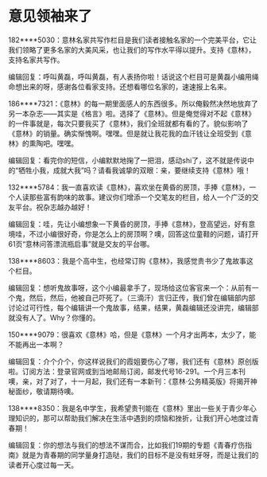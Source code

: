 # 意见领袖来了

182****5030：意林名家共写作栏目是我们读者接触名家的一个完美平台，它让我们领略了更多名家的大美风采，也让我们的写作水平得以提升。支持《意林》，支持名家共写作。

编辑回复：呼叫黄磊，呼叫黄磊，有人表扬你啦！话说这个栏目可是黄磊小编用绳命想出来的呀，感谢各位看家支持。还想看哪位名家的，速速报上名来。

186****7321：《意林》的每一期里面感人的东西很多。所以俺毅然决然地放弃了另一本杂志——其实是《格言》啦。选择了《意林》。但是俺觉得对不起《意林》的一件事就是，每次只要我买了《意林》，我们全班就都有看的了。貌似影响了《意林》的销量。确实惭愧啊。嘿嘿。但是就让我花我的血汗钱让全班受到《意林》的熏陶吧。嘿嘿。

编辑回复：看完你的短信，小编默默地掬了一把泪，感动shi了，这不就是传说中的“牺牲小我，成就大我”吗？请看我诚挚的双眼：亲，要继续支持《意林》哦！

132****5784：我一直喜欢读《意林》，喜欢坐在黄昏的房顶，手捧《意林》，一个人读那些富有韵味的故事。建议你们增添一个交笔友的栏目，给人一个广泛的交友平台。祝杂志越办越好！

编辑回复：哇，先让小编想象一下黄昏的房顶，手捧《意林》，登高望远，好有意境哇，不过小编很好奇，你是怎么上的房顶啊？噢，回答这位童鞋的问题，请打开61页“意林问答漂流瓶启事”就是交友的平台哪。

138****8603：我是个高中生，也经常订购《意林》，我感觉贵书少了鬼故事这个栏目。

编辑回复：想听鬼故事呀，这个小编最拿手了，现场给这位客官来一个：从前有一个鬼，然后，然后，他被自己吓死了。（三滴汗）言归正传，我们曾在编辑部内部讨论过可行性，每个编辑讲一个鬼故事，结果，结果，黄磊编辑还没讲完，编辑部就没有人了。Why？你懂的。

150****9079：很喜欢《意林》哈，但是《意林》一个月才出两本，太少了，能不能再出一本啊？

编辑回复：介个介个，你这样说我们的霞姐要伤心了哪，我们还有《意林》原创版啦。订阅方法：登录官网或到当地邮局订阅，邮发代号16-291。一个月三本刊噢，亲，对了对了，十一月起，我们还有一本新刊：《意林·公务精英版》将揭开神秘面纱，敬请期待噢。

138****8350：我是名中学生，我希望贵刊能在《意林》里出一些关于青少年心理知识的，那可以帮助我们解决在生活中遇到的烦恼和挫折，让我们开心地度过青春期！

编辑回复：你的想法与我们的想法不谋而合，比如我们19期的专题《青春疗伤指南》就是为青春期的同学量身打造哒，我们的目标不是没有蛀牙呀，而是让我们的读者开心度过每一天。